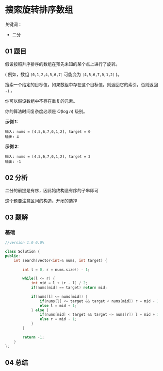 # 搜索旋转排序数组
关键词：

- 二分

## 01 题目

假设按照升序排序的数组在预先未知的某个点上进行了旋转。

( 例如，数组 `[0,1,2,4,5,6,7]` 可能变为 `[4,5,6,7,0,1,2]` )。

搜索一个给定的目标值，如果数组中存在这个目标值，则返回它的索引，否则返回 `-1` 。

你可以假设数组中不存在重复的元素。

你的算法时间复杂度必须是 *O*(log *n*) 级别。

**示例 1:**

```
输入: nums = [4,5,6,7,0,1,2], target = 0
输出: 4
```

**示例 2:**

```
输入: nums = [4,5,6,7,0,1,2], target = 3
输出: -1
```

## 02 分析

二分的前提是有序，因此始终构造有序的子串即可

这个题要注意区间的构造，开闭的选择

## 03 题解

### 基础

```c++
//version 1.0 0.0%

class Solution {
public:
    int search(vector<int>& nums, int target) {
        
        int l = 0, r = nums.size() - 1;
        
        while(l <= r) {
            int mid = l + (r - l) / 2;
            if(nums[mid] == target) return mid;
            
            if(nums[l] <= nums[mid]) {
                if(nums[l] <= target && target < nums[mid]) r = mid - 1;
                else l = mid + 1;
            } else {
                if(nums[mid] < target && target <= nums[r]) l = mid + 1;
                else r = mid - 1;
            }
        }
        
        return -1;
    }
};
```

## 04 总结

